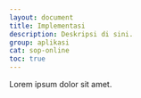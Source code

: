 ```yaml
---
layout: document
title: Implementasi
description: Deskripsi di sini.
group: aplikasi
cat: sop-online
toc: true
---
```


Lorem ipsum dolor sit amet.

